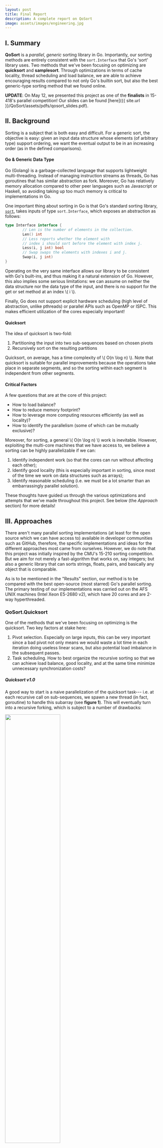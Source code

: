 ```yaml
---
layout: post
title: Final Report
description: A complete report on QoSort
image: assets/images/engineering.jpg
---
```


## I. Summary

**QoSort** is a *parallel*, *generic* sorting library in Go. Importantly, our sorting methods are entirely consistent with the `sort.Interface` that Go's 'sort' library uses. Two methods that we've been focusing on optimizing are **quicksort** and **samplesort**. Through optimizations in terms of cache locality, thread scheduling and load balance, we are able to achieve encouraging results compared to not only Go's builtin sort, but also the best generic-type sorting method that we found online.

**UPDATE**: On May 12, we presented this project as one of the **finalists** in 15-418's parallel competition! Our slides can be found [here]({{ site.url }}/QoSort/assets/pdfs/qosort_slides.pdf). 



## II. Background

Sorting is a subject that is both easy and difficult. For a generic sort, the objective is easy: given an input data structure whose elements (of arbitrary type) support ordering, we want the eventual output to be in an increasing order (as in the defined comparisons).

#### Go & Generic Data Type

Go (Golang) is a garbage-collected language that supports lightweight multi-threading. Instead of managing instruction streams as threads, Go has goroutines that has similar abstraction as fork. Moreover, Go has relatively memory allocation compared to other peer languages such as Javascript or Haskell, so avoiding taking up too much memory is critical to implementations in Go.

One important thing about sorting in Go is that Go's standard sorting library, [`sort`](https://golang.org/pkg/sort/), takes inputs of type `sort.Interface`, which exposes an abstraction as follows:

```go
type Interface interface {
        // Len is the number of elements in the collection.
        Len() int
        // Less reports whether the element with
        // index i should sort before the element with index j.
        Less(i, j int) bool
        // Swap swaps the elements with indexes i and j.
        Swap(i, j int)
}
```

Operating on the very same interface allows our library to be consistent with Go's built-ins, and thus making it a natural extension of Go. However, this also implies some serious limitations: we can assume on neither the data structure nor the data type of the input, and there is no support for the get or set method at an index \\( i \\).

Finally, Go does not support explicit hardware scheduling (high level of abstraction, unlike pthreads) or parallel APIs such as OpenMP or ISPC. This makes efficient utilization of the cores especially important!



#### Quicksort

The idea of quicksort is two-fold:

1. Partitioning the input into two sub-sequences based on chosen pivots
2. Recursively sort on the resulting partitions

Quicksort, on average, has a time complexity of \\( O(n \log n) \\). Note that quicksort is suitable for parallel improvements because the operations take place in separate segments, and so the sorting within each segment is independent from other segments.



#### Critical Factors

A few questions that are at the core of this project:

- How to load balance?
- How to reduce memory footprint?
- How to leverage more computing resources efficiently (as well as locality)?
- How to identify the parallelism (some of which can be mutually exclusive)?

Moreover, for sorting, a general \\( O(n \log n) \\) work is inevitable. However, exploiting the multi-core machines that we have access to, we believe a sorting can be highly parallelizable if we can:

1. Identify independent work (so that the cores can run without affecting each other);
2. Identify good locality (this is especially important in sorting, since most of the time we work on data structures such as arrays);
3. Identify reasonable scheduling (i.e. we must be a lot smarter than an embarrassingly parallel solution).

These thoughts have guided us through the various optimizations and attempts that we've made throughout this project. See below (the *Approach* section) for more details!



## III. Approaches

There aren't many parallel sorting implementations (at least for the open source which we can have access to) available in developer communities such as GitHub, therefore, the specific implementations and ideas for the different approaches most came from ourselves. However, we do note that this project was initially inspired by the CMU's 15-210 sorting competition. But we aim for not merely a fast-algorithm that works on, say integers; but also a generic library that can sorts strings, floats, pairs, and basically any object that is comparable.

As is to be mentioned in the "Results" section, our method is to be compared with the best open-source (most starred) Go's parallel sorting. The primary testing of our implementations was carried out on the AFS UNIX machines (Intel Xeon E5-2680 v2), which have 20 cores and are 2-way hyperthreaded. 

### QoSort.Quicksort

One of the methods that we've been focusing on optimizing is the quicksort. Two key factors at stake here:

1. Pivot selection. Especially on large inputs, this can be very important since a bad pivot not only means we would waste a lot time in each iteration doing useless linear scans, but also potential load imbalance in the subsequent passes.
2. Task scheduling. How to best organize the recursive sorting so that we can achieve load balance, good locality, and at the same time minimize unnecessary synchronization costs?

##### Quicksort v1.0

A good way to start is a naive parallelization of the quicksort task--- i.e. at each recursive call on sub-sequences, we spawn a new thread (in fact, goroutine) to handle this subarray (see **figure 1**). This will eventually turn into a recursive forking, which is subject to a number of drawbacks:

<div class="imgcap">
<img src="/QoSort/assets/images/naive.png" style="width: 60%">
<div class="thecap" style="color: white; font-size: 14pt">Figure 1: Quicksort v1.0 that is based on straight-parallelization of naive quicksort.</div>
</div>

<br />

1. Recursive call stack problem (if the input is sufficient large--- e.g. a long array of large-size elements, the stack space will be quickly consumed);
2. Load imbalance. This is something that we observed when we try to profile the execution performance. Some threads are running on large inputs while some others are not. This is due to bad pivoting as well as direct, reckless recursive fork.
3. Potential OS scheduling overhead. With the binary partitioning, the total number of goroutines will grow exponentially so that it will eventually overflow the # of cores available (provided that the input size is large enought).
4. Synchronization cost. Each parent goroutine will be responsible for synchronizing its immediate children. This "hierarchy" synchronization, we found, induces lots of cost.

**Quicksort v2.0**

Naturally, a smarter formulation of the problem is needed. We start by a smart pivoting with **median-of-three partitioning** [1]. More specifically, the idea is straightforward, the quality of the median estimate picked can be greatly improved with more sample points. 

- For inputs of length > 1600, we pick 15 uniformly spaced elements randomly from the input (i.e. at index i=0, n/15, 2n/15, ...). This will compose a series of **median-of-three** swaps using the generic `sort.Interface`'s swap and comparison operations (without explicit get and sets).
- For inputs of length in [40, 1600], we pick 9 uniformly spaced elements randomly from the input and swap the median to the front of the input.

Overall, we found this pivoting to be fast (very few computation required), and the pivot picked is usually within 4% of the median's quantile (50%). With the data of scale of ~100M, this is very impressive result. 

Moreover, we need to optimize the scheduling. One part we spotted that could lead to potential performance improvement is that we can think of a sorting as a "task". Each iteration, therefore, will be the process of breaking a task into two portions. This allows for better organization of the tasks through a task queue. Meanwhile, with the two partitions resulted, we iterate on the larger portion instead of pushing both tasks onto the queue. This permits us to better exploit cache locality, since the subsequent pass will be working on the same memory range. 

This leads to the "master-dispatch" model for sorting (see **figure 2**). One master, more specifically, is delegated the responsibility of collecting new tasks generated. Then, it will find the next idle worker and dispatch/push the task to it. (**Note**: the task does not need to be a subsequence. Instead, it will simply be a tuple of indices, and the in-place swaps by each work are independent.)

<div class="imgcap">
<img src="/QoSort/assets/images/dispatch.png" style="width: 60%">
<div class="thecap" style="color: white; font-size: 14pt">Figure 2: Quicksort v2.0 with better pivoting and master scheduling.</div>
</div>

<br />

With this improvement, we are able to achieve a good deal of speed up so that sorting 100M elements can be completed within 15-16 seconds. Nevertheless, we found some problem with this model as well:

1. Each worker must have its separate channel of communication with the master. The overhead in this is a major problem on a multi-core machine since channeling can introduce some overhead. Note that this is an overhead that quicksort v1.0 does not have (and partially accounts for v2.0's relatively suboptimal performance).
2. Synchronization. The master will have to find the next idle worker, and this requires synchronizations.

We thus proceed to the next level of optimization. 

##### Quicksort v3.0

Instead of having a central dispatcher, we can eliminate this master and instead have each worker actively pull from the task queue. This will reduce all the communication overheads that previously exists and better utilize workers' free resources. In its iteration, the worker shall keep iterate on the larger portion and push the smaller half to the task queue. However, there are a few more small optimizations:

- If the queue is full, instead of blocking, the worker that pushes will be responsible for handling this task. This is the best choice because it avoids the blocking due to slow consumer and meanwhile leverages good spatial locality since it is handled by the very same worker.
- The base case uses serial quicksort and insertion sort--- we find them quite beneficial for the performance since it is not necessary to do the scheduling on smaller inputs.

<div class="imgcap">
<img src="/QoSort/assets/images/onequeue.png" style="width: 60%">
<div class="thecap" style="color: white; font-size: 14pt">Figure 3: Quicksort v3.0. A pool of workers directly pull from a task queue. Much better load balance and communication scheme, good cache locality. Eventual result on sorting 100M double-pair elements was very encouraging.</div>
</div>

<br />

This method (see **figure 3**) has achieved very good result, being able to sort 100M generic data type (in our case, float64-pair elements) within about 4.5 seconds. But we seek to further improve the model! In general, in our measuring, this modeling of having "one task queue" can provide good load balance as well.

**Quicksort v4.0**

One observation we made is that, in the first few passes, many workers stay idle, whereas some other workers have heavy loads. For example, in the 2nd iteration (see **figure 4**), only two workers will be working (each with size n/2), while the rest of the cores are free. 

<div class="imgcap">
<img src="/QoSort/assets/images/split-in-2.png" style="width: 60%">
<div class="thecap" style="color: white; font-size: 14pt">Figure 4: Splitting-in-2 can lead to many idle workers in the initial/bootstrap phase, which wastes resources.</div>
</div>

<br />

This can lead to a waste of resources, since the idle cores will need to wait for a long time for the busy core(s) to finish its/their huge sequence partitioning (linear time). Therefore, a solution is to not only quick-split, but also "more"-split: in the initial passes, we can partition the input into multiple smaller segments so that even if the splitting itself is more expensive by some constant amount (e.g. due to finer granularity of pivoting), more workers can be started in the subsequent passes. 

<div class="imgcap">
<img src="/QoSort/assets/images/split-in-3.png" style="width: 60%">
<div class="thecap" style="color: white; font-size: 14pt">Figure 5: Quicksort v4.0: more workers in the bootstrap phase helps better the utilization of computing power.</div>
</div>

<br />

We thus introduce a split-by-3 way (**figure 5**), so that we find 2 pivots to make up 3 partitions. At each iteration, the worker will push the two remaining tasks to the task queue and keep working on the largest portion of the 3 partitions. 

This, we found, led to another performance boost, making our quicksort extremely optimized. Sorting with this version of quicksort, the program on 100M elements (each 128 bits) can finish in about 3.9~4.05 seconds, which is quite optimal (and beats the best quicksort and generic-type parallel sorting method that we have found in Go).

##### Miscellaneous

We do want to note that achieving these results was very challenging, since there could be many ways to go. We read some publications on parallel sorting, but most of them were done in GPU, which has limited help for CPU-based parallel sorting. Moreover, we have successfully maintained the in-place sorting invariant so that the memory footprint is kept at a minimal level. This definitely helps with our result!


### QoSort.SampleSort

However, during our analysis, we concluded that quicksort's performance is still bounded by the mechanism through which it works: the \\( n \\)-ary partitioning inevitably leads to relatively compromised locality (because of rescheduling, for example), even though we have made every effort to optimize it within quicksort's bound. Sample sort, on the other hand, is an idea that provides a better solution. 

Our sample sort algorithm is developed base on the algorithm proposed by Professor Guy Blelloch [2], with many strategies adapted for the constraints of GoLang. We decided to proceed with Sample sort because it addresses all flaws with our parallel quick sort algorithm. First, the sampling step ensures input array are partitioned into more balanced sub-arrays, thus work is more balanced. Also upon analysis, we noticed a potential part of improvement for parallel quicksort was at the beginning of the algorithm. At the beginning of quicksort, there aren't many partitions for the worker threads to work on, so we are not able to utilize all the available cores at the beginning of quicksort (this is optimized through the split-by-3, but is still quite suboptimal). 

In sample sort, much of the work is parallelizable, even at the very first iteration of the algorithm. Also sample sort allows us to partition the array into many sub-arrays in the sampling step, which further improves core utilization.

<div class="imgcap">
<img src="/QoSort/assets/images/sample.png" style="width: 60%">
<div class="thecap" style="color: white; font-size: 14pt">Figure 6: Sampling and choosing pivots</div>
</div>

<br />

##### Sampling and Choosing Pivots
In this step, we select a sample set of elements from the input array. The size of the sample set is determined by the number of buckets we plan to use multiplied by a pre-defined over-sampling factor. The elements to be included in the sample set are chosen randomly. After the elements are chosen, we sort the sample set, and choose pivots from the sorted set. The pivots are chosen evenly distributed along the sorted samples, so the pivots have the best chance of dividing the input array into equally sized buckets.


##### Partition Blocks Using Pivots
With appropriate pivots chosen, it remains for us to partition the array into buckets to enable parallel sorting. To do this, we first partitioned the array into equal-sized blocks solely base on indices, then sorted elements within each block using our parallel quick sort algorithm. Since there's no dependency across blocks, Block sorting was carried out in parallel to achieve even better hardware utilization. With each block sorted, we can partition each block into small buckets, using the pivots chosen in the previous step.

<div class="imgcap">
<img src="/QoSort/assets/images/block.png" style="width: 60%">
<div class="thecap" style="color: white; font-size: 14pt">Figure 7: Transposing blocks into buckets</div>
</div>

<br />

##### Transposing Blocks into Buckets

Now we have each block partitioned into small buckets, the next step is to combine small buckets into large buckets and move them to their appropriate location on the array. This step turned out to be very demanding (and interesting). 

In our first attempt, we followed the transpose step implemented in Prof. Blelloch's C++ sample sort, which uses parallel prefix sum (scan). However, when we implemented our version of parallel scan in GoLang, we learned that the overhead for parallel scan is way too much for our input size. In comparison to C++, goroutine for prefix sum is still too heavyweight for frequent spawning and killing. Therefore, after testing, we decided to keep a serial scan. Then, after we obtained prefix sum results, combining buckets and moving data is perfectly suited for parallelism, since there is not interference between different sections of the array.

One optimization that we make to this step is the block transpose. Because we want to transpose `num_blocks x num_buckets` matrix to a `num_buckets x num_blocks` matrix, the eventual transfer of data happen in smaller block matrix. We observed some minor improvements obtained from cache locality by making this optimization. 

##### Sort Each Buckets Using Optimized QuickSort
After the transpose step, we have the array partitioned into similar sized buckets, with all elements in a bucket larger than elements in the previous buckets. All that left to do is to sort the elements within each bucket and we are done. Again, we use our parallel quicksort on each bucket, and the operation across different buckets are also carried out in parallel using a simple go routine and lambda function.


##### Improvement Over QuickSort

Following the implementation specifications above, we were able to address many of the issues we identified with our parallel quicksort algorithm. One problem we had with quicksort was with pivot selection and load balancing. Although we were able to optimize this aspect using split-by-3 technique, there are still space for for improvement. In samplesort, we are able to sample on a large sample set and make more intelligent selection of pivots. In this way, we can partition the array into more smaller chunks of similar size, which is essential in load balancing. Moreover, sample sort is even better suited for adapting parallel computation by design. Most of the operations, especially the block-bucket transpose step, consists of many independent small tasks, which is perfect for utilizing our high core-count CPU architecture. This design also allow us to utiliza more cores earlier in the process, as a problem we had with previous iterations is that core utilization is low in early stages of quicksort. 


## IV. Performance and Results
